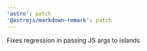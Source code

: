 ```yaml
---
'astro': patch
'@astrojs/markdown-remark': patch
---
```


Fixes regression in passing JS args to islands
